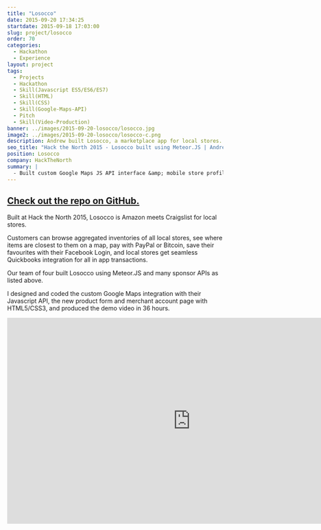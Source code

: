 ```yaml
---
title: "Losocco"
date: 2015-09-20 17:34:25
startdate: 2015-09-18 17:03:00
slug: project/losocco
order: 70
categories:
  - Hackathon
  - Experience
layout: project
tags:
  - Projects
  - Hackathon
  - Skill(Javascript ES5/ES6/ES7)
  - Skill(HTML)
  - Skill(CSS)
  - Skill(Google-Maps-API)
  - Pitch
  - Skill(Video-Production)
banner: ../images/2015-09-20-losocco/losocco.jpg
image2: ../images/2015-09-20-losocco/losocco-c.png
description: Andrew built Losocco, a marketplace app for local stores. He coded the Google Maps integration in javascript, and signup forms & user profiles in HTML/CSS.
seo_title: "Hack the North 2015 - Losocco built using Meteor.JS | Andrew Paradi Alexander"
position: Losocco
company: HackTheNorth
summary: |
  - Built custom Google Maps JS API interface &amp; mobile store profiles
---
```


## [Check out the repo on GitHub.](https://github.com/gabehab/htn2015)

Built at Hack the North 2015, Losocco is Amazon meets Craigslist for local stores.

Customers can browse aggregated inventories of all local stores, see where items are closest to them on a map, pay with PayPal or Bitcoin, save their favourites with their Facebook Login, and local stores get seamless Quickbooks integration for all in app transactions.

Our team of four built Losocco using Meteor.JS and many sponsor APIs as listed above.

I designed and coded the custom Google Maps integration with their Javascript API, the new product form and merchant account page with HTML5/CSS3, and produced the demo video in 36 hours.

<iframe width="853" height="480" src="https://www.youtube-nocookie.com/embed/a3-RnvmDsZ8?rel=0&amp;showinfo=0" frameborder="0" allowfullscreen></iframe>
